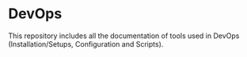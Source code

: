 # DevOps
This repository includes all the documentation of tools used in DevOps (Installation/Setups, Configuration and Scripts).
